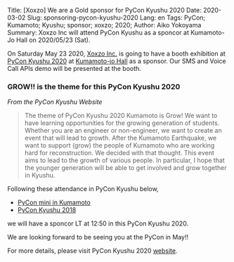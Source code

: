 Title: [Xoxzo] We are a Gold sponsor for PyCon Kyushu 2020
Date: 2020-03-02
Slug: sponsoring-pycon-kyushu-2020
Lang: en
Tags: PyCon; Kumamoto; Kyushu; sponsor; xoxzo; 2020;
Author: Aiko Yokoyama
Summary: Xoxzo Inc will attend PyCon Kyushu as a sponcor at Kumamoto-Jo Hall on 2020/05/23 (Sat).


On Saturday May 23 2020, [Xoxzo Inc.](https://info.xoxzo.com/) is going to have a booth exhibition at [PyCon Kyushu 2020](https://kyushu.pycon.jp/2020/)
at [Kumamoto-jo Hall](https://www.kumamoto-jo-hall.jp/en/) as a sponsor.
Our SMS and Voice Call APIs demo will be presented at the booth.

### GROW!! is the theme for this PyCon Kyushu 2020
_From the PyCon Kyushu Website_
>The theme of PyCon Kyushu 2020 Kumamoto is Grow! 
>We want to have learning opportunities for the growing generation of students. 
>Whether you are an engineer or non-engineer, we want to create an event that will lead to growth. 
>After the Kumamoto Earthquake, we want to support (grow) the people of Kumamoto who are working hard for reconstruction. 
>We decided with that thought. This event aims to lead to the growth of various people. 
>In particular, I hope that the younger generation will be able to get involved and grow together in Kyushu.

Following these attendance in PyCon Kyushu below,
- [PyCon mini in Kumamoto](https://blog.xoxzo.com/ja/2017/04/27/pycon-kumamoto-2017-report/)
- [PyCon Kyushu 2018](https://blog.xoxzo.com/ja/2018/07/11/pycon-kyushu-2018-report/)

we will have a sponcor LT at 12:50 in this PyCon Kyushu 2020.

We are looking forward to be seeing you at the PyCon in May!!

For more details, please visit PyCon Kyushu 2020 [website](http://kyushu.pycon.jp/2020/).
